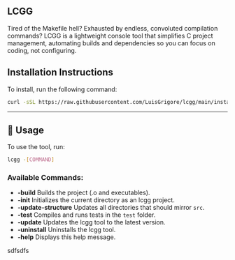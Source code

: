 ## LCGG

Tired of the Makefile hell? Exhausted by endless, convoluted compilation commands? LCGG is a lightweight console tool that simplifies C project management, automating builds and dependencies so you can focus on coding, not configuring.

## Installation Instructions

To install, run the following command:

```bash
curl -sSL https://raw.githubusercontent.com/LuisGrigore/lcgg/main/install.sh | bash
```

---

## 📖 Usage

To use the tool, run:

```bash
lcgg -[COMMAND]
```

### Available Commands:

- **-build**                Builds the project (.o and executables).
- **-init**                 Initializes the current directory as an lcgg project.
- **-update-structure**     Updates all directories that should mirror `src`.
- **-test**                 Compiles and runs tests in the `test` folder.
- **-update**               Updates the lcgg tool to the latest version.
- **-uninstall**            Uninstalls the lcgg tool.
- **-help**                 Displays this help message.


sdfsdfs
